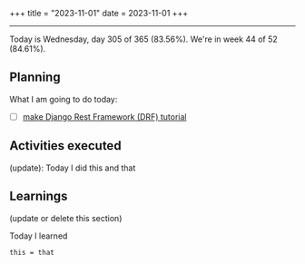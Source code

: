 +++
title = "2023-11-01"
date = 2023-11-01
+++

---

Today is Wednesday, day 305 of 365 (83.56%). We're in week 44 of 52 (84.61%). 

## Planning

What I am going to do today: 

- [ ] [make Django Rest Framework (DRF) tutorial](https://www.django-rest-framework.org/)

## Activities executed

(update): Today I did this and that

## Learnings

(update or delete this section)

Today I learned
```
this = that
```
